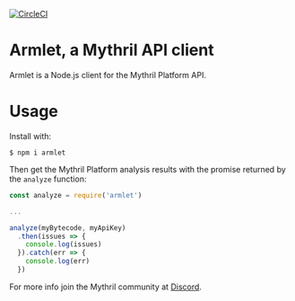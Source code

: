 [![CircleCI](https://circleci.com/gh/fgimenez/armlet.svg?style=svg&circle-token=3794de647a820eabf62e091c80d761a722b17b0c)](https://circleci.com/gh/fgimenez/armlet)

# Armlet, a Mythril API client

Armlet is a Node.js client for the Mythril Platform API.

# Usage

Install with:
```
$ npm i armlet
```

Then get the Mythril Platform analysis results with the promise returned by
the `analyze` function:
```javascript
const analyze = require('armlet')

...

analyze(myBytecode, myApiKey)
  .then(issues => {
    console.log(issues)
  }).catch(err => {
    console.log(err)
  })
```
For more info join the Mythril community at [Discord](https://discord.gg/kktn8Wt).

